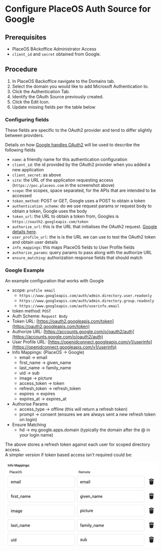 # Configure PlaceOS Auth Source for Google

## Prerequisites

* PlaceOS BAckoffice Administrator Access
* `client_id` and `secret` obtained from Google.

## Procedure

1. In PlaceOS Backoffice navigate to the Domains tab.
2. Select the domain you would like to add Microsoft Authentication to.
3. Click the Authentication Tab.
4. Identify the OAuth Source previously created.
5. Click the Edit Icon.
6. Update missing fields per the table below

### Configuring fields

These fields are specific to the OAuth2 provider and tend to differ slightly between providers.

Details on how [Google handles OAuth2](https://developers.google.com/identity/protocols/oauth2/web-server#handlingresponse) will be used to describe the following fields

* `name`: a friendly name for this authentication configuration
* `client_id`: the id provided by the OAuth2 provider when you added a new application
* `client_secret`: as above
* `site`: the URL of the application requesting access (`https://poc.placeos.com` in the screenshot above)
* `scope`: the scopes, space separated, for the APIs that are intended to be accessed
* `token_method`: POST or GET, Google uses a POST to obtain a token
* `authentication_scheme`: do we use request params or request body to obtain a token, Google uses the body
* `token_url`: the URL to obtain a token from, Googles is `https://oauth2.googleapis.com/token`&#x20;
* `authorize_url`: this is the URL that initialises the OAuth2 request. [Google details here](https://developers.google.com/identity/protocols/oauth2/web-server#creatingclient).
* `user_profile_url`: the is is the URL we can use to test the OAuth2 token and obtain user details
* `info_mappings`: this maps PlaceOS fields to User Profile fields
* `authorize_params`: query params to pass along with the authorize URL
* `ensure_matching`: authorization response fields that should match

### Google Example

An example configuration that works with Google

* scope: `profile email`
  * `https://www.googleapis.com/auth/admin.directory.user.readonly`
  * `https://www.googleapis.com/auth/admin.directory.group.readonly`
  * `https://www.googleapis.com/auth/userinfo.email`
* token method: `POST`
* Auth Scheme: `Request Body`
* Token URL: [https://oauth2.googleapis.com/token](https://oauth2.googleapis.com/token)
* Authorize URL: [https://accounts.google.com/o/oauth2/auth](https://accounts.google.com/o/oauth2/auth)
* User Profile URL: [https://openidconnect.googleapis.com/v1/userinfo](https://openidconnect.googleapis.com/v1/userinfo)
* Info Mappings: (PlaceOS -> Google)
  * email -> email
  * first\_name -> given\_name
  * last\_name -> family\_name
  * uid -> sub
  * image -> picture
  * access\_token -> token
  * refresh\_token -> refresh\_token
  * expires -> expires
  * expires\_at -> expires\_at
* Authorise Params
  * access\_type -> offline (this will return a refresh token)
  * prompt -> consent (ensures we are always sent a new refresh token on login)
* Ensure Matching
  * hd -> my.google.apps.domain (typically the domain after the @ in your login name)

The above stores a refresh token against each user for scoped directory access.\
A simpler version if token based access isn't required could be:

![](<../../../.gitbook/assets/image (10) (1) (1).png>)

